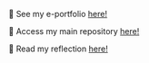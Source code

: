 🔗 See my e-portfolio [here!](https://github.com/ayzanaseha)

🔗 Access my main repository [here!](https://github.com/ayzanaseha/ayzanaseha.git)

🔗 Read my reflection [here!](https://github.com/ayzanaseha/Reflection-TIS.git)
